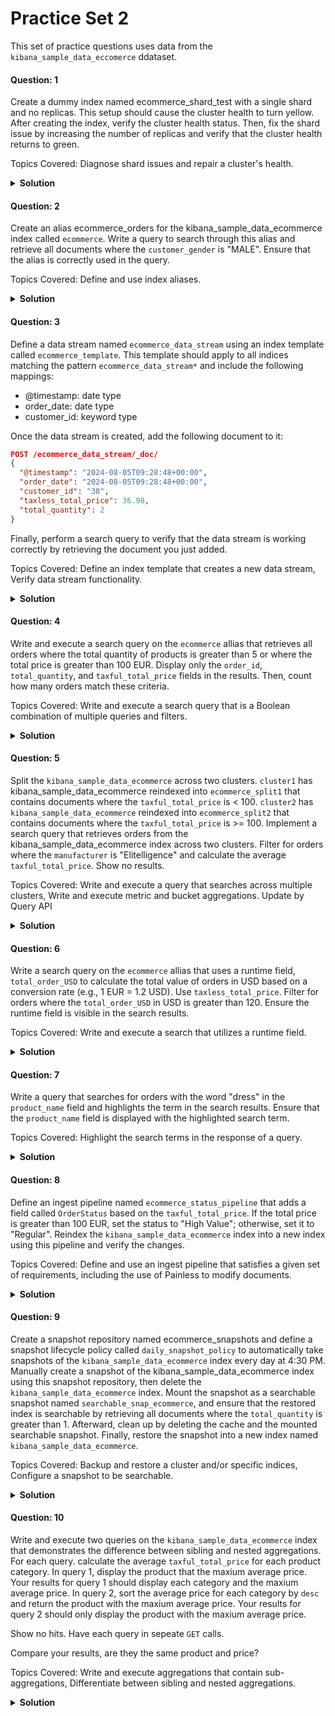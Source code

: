 # Practice Set 2
This set of practice questions uses data from the `kibana_sample_data_eccomerce` ddataset.

#### Question: 1
Create a dummy index named ecommerce_shard_test with a single shard and no replicas. This setup should cause the cluster health to turn yellow. After creating the index, verify the cluster health status. Then, fix the shard issue by increasing the number of replicas and verify that the cluster health returns to green.

Topics Covered: Diagnose shard issues and repair a cluster's health.

<details close>
    <summary><b>Solution</b></summary>

``` bash
PUT eccommerce_shard_test 
{
  "settings": {
    "number_of_shards": 1,
    "number_of_replicas": 0
  }
}

GET _cat/shards?v=true&h=index,shard,prirep,state,node,unassigned.reason&s=state
GET _cluster/allocation/explain
{
  "index": "eccommerce_shard_test", 
  "shard": 0, 
  "primary": true 
}

PUT eccommerce_shard_test/_settings
{
  "number_of_replicas": 1
}
```
</details>

#### Question: 2
Create an alias ecommerce_orders for the kibana_sample_data_ecommerce index called `ecommerce`. Write a query to search through this alias and retrieve all documents where the `customer_gender` is "MALE". Ensure that the alias is correctly used in the query.

Topics Covered: Define and use index aliases.

<details close>
    <summary><b>Solution</b></summary>

``` bash
POST _aliases
{
  "actions": [
    {
      "add": {
        "index": "kibana_sample_data_ecommerce",
        "alias": "ecommerce"
      }
    }
  ]
}

GET ecommerce/_search?size=1
GET ecommerce/_search
{
  "query": {
    "term": {
      "customer_gender": "MALE"
    }
  }
}

```
</details>

#### Question: 3
Define a data stream named `ecommerce_data_stream` using an index template called `ecommerce_template`. This template should apply to all indices matching the pattern `ecommerce_data_stream*` and include the following mappings:

* @timestamp: date type
* order_date: date type
* customer_id: keyword type

Once the data stream is created, add the following document to it:

```json
POST /ecommerce_data_stream/_doc/
{
  "@timestamp": "2024-08-05T09:28:48+00:00",
  "order_date": "2024-08-05T09:28:48+00:00",
  "customer_id": "38",
  "taxless_total_price": 36.98,
  "total_quantity": 2
}
```

Finally, perform a search query to verify that the data stream is working correctly by retrieving the document you just added.

Topics Covered: Define an index template that creates a new data stream, Verify data stream functionality.
<details close>
    <summary><b>Solution</b></summary>

``` Bash
PUT /_index_template/ecommerce_template
{
  "index_patterns": ["ecommerce_data_stream*"],
  "data_stream": { },
  "template": {
    "mappings": {
      "properties": {
        "@timestamp": {
          "type": "date"
        },
        "order_date": {
          "type": "date"
        },
        "customer_id": {
          "type": "keyword"
        }
      }
    }
  }
}

PUT /_data_stream/ecommerce_data_stream

POST /ecommerce_data_stream/_doc/
{
  "@timestamp": "2024-08-05T09:28:48+00:00",
  "order_date": "2024-08-05T09:28:48+00:00",
  "customer_id": "38",
  "taxless_total_price": 36.98,
  "total_quantity": 2
}

GET /ecommerce_data_stream/_search
{
  "query": {
    "match_all": {}
  }
}



```
</details>

#### Question: 4
Write and execute a search query on the `ecommerce` allias that retrieves all orders where the total quantity of products is greater than 5 or where the total price is greater than 100 EUR. Display only the `order_id`, `total_quantity`, and `taxful_total_price` fields in the results. Then, count how many orders match these criteria.

Topics Covered: Write and execute a search query that is a Boolean combination of multiple queries and filters.

<details close>
    <summary><b>Solution</b></summary>

``` bash
GET ecommerce/_search
{
  "_source": ["order_id","total_quantity","taxful_total_price"], 
  "query": {
    "bool": {
      "should": [
        {"range": {
          "total_quantity": {
            "gt": 5
          }
        }
        },
        {"range": {
          "taxful_total_price": {
            "gt": 100
          }
        }
        }
      ],
      "minimum_should_match": 1
    }
  },
  "aggs": {
    "count_matching criteria": {
      "cardinality": {
        "field": "order_id"
      }
    }
  }
}
```
</details>

#### Question: 5
Split the `kibana_sample_data_ecommerce` across two clusters.  `cluster1` has kibana_sample_data_ecommerce reindexed into `ecommerce_split1` that contains documents where the `taxful_total_price` is < 100. `cluster2` has `kibana_sample_data_ecommerce` reindexed into `ecommerce_split2` that contains documents where the `taxful_total_price` is >= 100. 
Implement a search query that retrieves orders from the kibana_sample_data_ecommerce index across two clusters. Filter for orders where the `manufacturer` is "Elitelligence" and calculate the average `taxful_total_price`. Show no results.

Topics Covered: Write and execute a query that searches across multiple clusters, Write and execute metric and bucket aggregations. Update by Query API

<details close>
    <summary><b>Solution</b></summary>

``` bash
# Cluster 1
PUT ecommerce_split1

POST _reindex
{
  "source": {
    "index": "ecommerce"
  },
  "dest": {
    "index": "ecommerce_split1"
  }
}

# change ecommerce_split1
POST ecommerce_split1/_delete_by_query
{
  "query": {
    "range": {
      "taxful_total_price": {
        "gte": 100
      }
    }
  }
}

GET ecommerce_split1/_search
{
  "query": {
    "range": {
      "taxful_total_price": {
        "gte": 100
      }
    }
  }
}
# Cluster 2
PUT ecommerce_split2

POST _reindex
{
  "source": {
    "index": "kibana_sample_data_ecommerce"
  },
  "dest": {
    "index": "ecommerce_split2"
  }
}

# change ecommerce_split2
POST ecommerce_split2/_delete_by_query
{
  "query": {
    "range": {
      "taxful_total_price": {
        "lt": 100
      }
    }
  }
}

GET ecommerce_split2/_search
{
  "query": {
    "range": {
      "taxful_total_price": {
        "lt": 100
      }
    }
  }
}

# set up remote cluster (skip if you have done practice set 1)
PUT _cluster/settings
{
  "persistent": {
    "cluster": {
      "remote": {
        "cluster2_remote": {
          "skip_unavailable": false,
          "mode": "sniff",
          "proxy_address": null,
          "proxy_socket_connections": null,
          "server_name": null,
          "seeds": [
            "node5:9304"
          ],
          "node_connections": 3
        }
      }
    }
  }
}

# check that kibana_sample_data_ecommerce.count = split1.count + split2.count
GET kibana_sample_data_ecommerce/_count
GET ecommerce_split1/_count
GET cluster2_remote:ecommerce_split2/_count
# 3725 + 950 = 4675 :) 


GET ecommerce/_mapping
GET ecommerce_split1,cluster2_remote:ecommerce_split2/_search?size=0
{
  "query": {
    "match": {
      "manufacturer": "Elitelligence"
    }
  },
  "aggs": {
    "Average_taxful_total_price": {
      "avg": {
        "field": "taxful_total_price"
      }
    }
  }
}


```
</details>

#### Question: 6
Write a search query on the `ecommerce` allias that uses a runtime field, `total_order_USD` to calculate the total value of orders in USD based on a conversion rate (e.g., 1 EUR = 1.2 USD). Use `taxless_total_price`. Filter for orders where the `total_order_USD` in USD is greater than 120. Ensure the runtime field is visible in the search results.

Topics Covered: Write and execute a search that utilizes a runtime field.

<details close>
    <summary><b>Solution</b></summary>

``` bash
GET kibana_sample_data_ecommerce/_search
{
  "_source": ["total_order_USD"], 
  "runtime_mappings": {
    "total_order_USD": {
      "type": "double",
      "script": {
        "source": "emit(doc['taxless_total_price'].value * 1.2);"
      }
    }
  },
  "query": {
    "range": {
      "total_order_USD": {
        "gt" : 120
      }
    }
  },
  "script_fields": {
    "total_order_USD": {
      "script": {
        "source": "doc['taxless_total_price'].value * 1.2"
      }
    }
  }
}

```
</details>

#### Question: 7
Write a query that searches for orders with the word "dress" in the `product_name` field and highlights the term in the search results. Ensure that the `product_name` field is displayed with the highlighted search term.

Topics Covered: Highlight the search terms in the response of a query.

<details close>
    <summary><b>Solution</b></summary>

``` bash
GET ecommerce/_search
{
  "query": {
    "match": { "products.product_name": "dress" }
  },
  "highlight": {
    "fields": {
      "products.product_name": {}
    }
  }
}
```
</details>

#### Question: 8
Define an ingest pipeline named `ecommerce_status_pipeline` that adds a field called `OrderStatus` based on the `taxful_total_price`. If the total price is greater than 100 EUR, set the status to "High Value"; otherwise, set it to "Regular". Reindex the `kibana_sample_data_ecommerce` index into a new index using this pipeline and verify the changes.

Topics Covered: Define and use an ingest pipeline that satisfies a given set of requirements, including the use of Painless to modify documents.


<details close>
    <summary><b>Solution</b></summary>

``` Bash
PUT _ingest/pipeline/ecommerce_status_pipeline
{
  "description": "adds a field called `OrderStatus` based on the `taxful_total_price`",
  "processors": [
    {
      "script": {
        "source": "ctx[\"OrderStatus\"] = \"\";\nif (ctx[\"taxful_total_price\"] > 100) {\n    ctx[\"OrderStatus\"] = \"High Value\";\n}\nelse {\n    ctx[\"OrderStatus\"] = \"Regular\";\n}\n\n"
      }
    }
  ]
}
# get an doc id to test the pipeline
GET ecommerce/_search?size=1


PUT ecommerce_with_orderstatus

POST _reindex
{
  "source": {
    "index": "kibana_sample_data_ecommerce"
  },
  "dest": {
    "index": "ecommerce_with_orderstatus",
    "pipeline": "ecommerce_status_pipeline"
  }
}
GET ecommerce_with_orderstatus/_mapping
```
</details>

#### Question: 9
Create a snapshot repository named ecommerce_snapshots and define a snapshot lifecycle policy called `daily_snapshot_policy` to automatically take snapshots of the `kibana_sample_data_ecommerce` index every day at 4:30 PM. Manually create a snapshot of the kibana_sample_data_ecommerce index using this snapshot repository, then delete the `kibana_sample_data_ecommerce` index. Mount the snapshot as a searchable snapshot named `searchable_snap_ecommerce`, and ensure that the restored index is searchable by retrieving all documents where the `total_quantity` is greater than 1. Afterward, clean up by deleting the cache and the mounted searchable snapshot. Finally, restore the snapshot into a new index named `kibana_sample_data_ecommerce`.

Topics Covered: Backup and restore a cluster and/or specific indices, Configure a snapshot to be searchable.

<details close>
    <summary><b>Solution</b></summary>

``` bash
# Create the snapshot
PUT _snapshot/ecommerce_snapshots
{
  "type": "fs",
  "settings": {
    "location": "/mnt/elastic_backups"
  }
}
# Define the lifecycle policy
PUT /_slm/policy/daily_snapshot_policy
{
  "schedule": "0 30 16 * * ?",  # 4:30 PM daily
  "name": "<daily-snapshot-{now/d}>",
  "repository": "ecommerce_snapshots",
  "config": {
    "indices": ["kibana_sample_data_ecommerce"],
    "ignore_unavailable": true,
    "include_global_state": false
  },
  "retention": {
    "expire_after": "30d",  # Keep snapshots for 30 days
    "min_count": 1,
    "max_count": 30
  }
}
# Manually Create the Snapshot
PUT _snapshot/ecommerce_snapshots/snapshot1
{
  "indices": "kibana_sample_data_ecommerce"
}


# Delete the old index
DELETE kibana_sample_data_ecommerce

# Mount the snapshot for searching
POST /_snapshot/ecommerce_snapshots/snapshot1/_mount?wait_for_completion=true
{
  "index": "kibana_sample_data_ecommerce", 
  "renamed_index": "searchable_snap_ecommerce", 
  "index_settings": { 
    "index.number_of_replicas": 0
  },
  "ignore_index_settings": [ "index.refresh_interval" ] 
}

# check the index is in the searchable snapshots
GET /searchable_snap_ecommerce/stats

GET searchable_snap_ecommerce/_search
{
  "query": {
    "range": {
      "total_quantity": {
        "gt": 1
      }
    }
  }
}


# cleanup and delete
POST /_searchable_snapshots/cache/clear

DELETE searchable_snap_ecommerce


# Restore the snapshot
POST _snapshot/ecommerce_snapshots/snapshot1/_restore
{
  "indices": "kibana_sample_data_ecommerce"
}

# Verify
GET kibana_sample_data_ecommerce/_count








```
</details>

#### Question: 10
Write and execute two queries on the `kibana_sample_data_ecommerce` index that demonstrates the difference between sibling and nested aggregations. 
For each query. calculate the average `taxful_total_price` for each product category.
In query 1, display the product that the maxium average price. Your results for query 1 should display each category and the maxium average price.
In query 2, sort the average price for each category by `desc` and return the product with the maxium average price. Your results for query 2 should only display the product with the maxium average price.

Show no hits. Have each query in sepeate `GET` calls. 

Compare your results, are they the same product and price?

Topics Covered: Write and execute aggregations that contain sub-aggregations, Differentiate between sibling and nested aggregations.

<details close>
    <summary><b>Solution</b></summary>

``` Bash
# Query 1
GET /kibana_sample_data_ecommerce/_search
{
  "size": 0,
  "aggs": {
    "product_categories": {
      "terms": {
        "field": "products.category.keyword"
      },
      "aggs": {
        "avg_taxful_price": {
          "avg": {
            "field": "taxful_total_price"
          }
        }
      }
    },
    "maxium_avg_price": {
      "max_bucket": {
        "buckets_path": "product_categories>avg_taxful_price" 
      }
    }
  }
}

# Query 2
GET /kibana_sample_data_ecommerce/_search
{
  "size": 0,
  "aggs": {
    "product_categories": {
      "terms": {
        "field": "products.category.keyword"
      },
      "aggs": {
        "avg_taxful_price": {
          "avg": {
            "field": "taxful_total_price"
          }
        },
        "avg_bucket_sort": {
            "bucket_sort": {
              "sort": [
              { "avg_taxful_price": { "order": "desc" } } 
            ],
              "size": 1                                
            }
          }
      }
    }
  }
}

```
</details>
